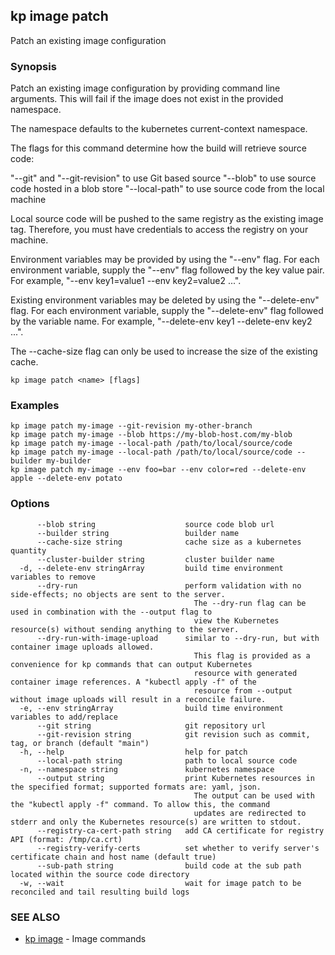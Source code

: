 ## kp image patch

Patch an existing image configuration

### Synopsis

Patch an existing image configuration by providing command line arguments.
This will fail if the image does not exist in the provided namespace.

The namespace defaults to the kubernetes current-context namespace.

The flags for this command determine how the build will retrieve source code:

  "--git" and "--git-revision" to use Git based source
  "--blob" to use source code hosted in a blob store
  "--local-path" to use source code from the local machine

Local source code will be pushed to the same registry as the existing image tag.
Therefore, you must have credentials to access the registry on your machine.

Environment variables may be provided by using the "--env" flag.
For each environment variable, supply the "--env" flag followed by the key value pair.
For example, "--env key1=value1 --env key2=value2 ...".

Existing environment variables may be deleted by using the "--delete-env" flag.
For each environment variable, supply the "--delete-env" flag followed by the variable name.
For example, "--delete-env key1 --delete-env key2 ...".

The --cache-size flag can only be used to increase the size of the existing cache.


```
kp image patch <name> [flags]
```

### Examples

```
kp image patch my-image --git-revision my-other-branch
kp image patch my-image --blob https://my-blob-host.com/my-blob
kp image patch my-image --local-path /path/to/local/source/code
kp image patch my-image --local-path /path/to/local/source/code --builder my-builder
kp image patch my-image --env foo=bar --env color=red --delete-env apple --delete-env potato
```

### Options

```
      --blob string                    source code blob url
      --builder string                 builder name
      --cache-size string              cache size as a kubernetes quantity
      --cluster-builder string         cluster builder name
  -d, --delete-env stringArray         build time environment variables to remove
      --dry-run                        perform validation with no side-effects; no objects are sent to the server.
                                         The --dry-run flag can be used in combination with the --output flag to
                                         view the Kubernetes resource(s) without sending anything to the server.
      --dry-run-with-image-upload      similar to --dry-run, but with container image uploads allowed.
                                         This flag is provided as a convenience for kp commands that can output Kubernetes
                                         resource with generated container image references. A "kubectl apply -f" of the
                                         resource from --output without image uploads will result in a reconcile failure.
  -e, --env stringArray                build time environment variables to add/replace
      --git string                     git repository url
      --git-revision string            git revision such as commit, tag, or branch (default "main")
  -h, --help                           help for patch
      --local-path string              path to local source code
  -n, --namespace string               kubernetes namespace
      --output string                  print Kubernetes resources in the specified format; supported formats are: yaml, json.
                                         The output can be used with the "kubectl apply -f" command. To allow this, the command 
                                         updates are redirected to stderr and only the Kubernetes resource(s) are written to stdout.
      --registry-ca-cert-path string   add CA certificate for registry API (format: /tmp/ca.crt)
      --registry-verify-certs          set whether to verify server's certificate chain and host name (default true)
      --sub-path string                build code at the sub path located within the source code directory
  -w, --wait                           wait for image patch to be reconciled and tail resulting build logs
```

### SEE ALSO

* [kp image](kp_image.md)	 - Image commands

